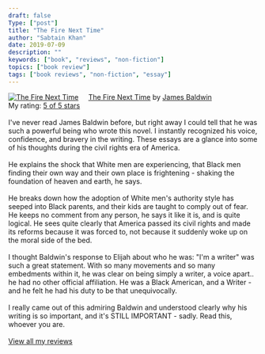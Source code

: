 ```yaml
---
draft: false
Type: ["post"]
title: "The Fire Next Time"
author: "Sabtain Khan"
date: 2019-07-09
description: ""
keywords: ["book", "reviews", "non-fiction"]
topics: ["book review"]
tags: ["book reviews", "non-fiction", "essay"]
---
```



<a href="https://www.goodreads.com/book/show/464260.The_Fire_Next_Time" style="float: left; padding-right: 20px"><img border="0" alt="The Fire Next Time" src="https://i.gr-assets.com/images/S/compressed.photo.goodreads.com/books/1562890148l/464260._SX98_.jpg" /></a><a href="https://www.goodreads.com/book/show/464260.The_Fire_Next_Time">The Fire Next Time</a> by <a href="https://www.goodreads.com/author/show/10427.James_Baldwin">James Baldwin</a><br/>
My rating: <a href="https://www.goodreads.com/review/show/2887733939">5 of 5 stars</a><br /><br />
I've never read James Baldwin before, but right away I could tell that he was such a powerful being who wrote this novel. I instantly recognized his voice, confidence, and bravery in the writing. These essays are a glance into some of his thoughts during the civil rights era of America.<br /><br />He explains the shock that White men are experiencing, that Black men finding their own way and their own place is frightening - shaking the foundation of heaven and earth, he says.<br /><br />He breaks down how the adoption of White men's authority style has seeped into Black parents, and their kids are taught to comply out of fear. He keeps no comment from any person, he says it like it is, and is quite logical. He sees quite clearly that America passed its civil rights and made its reforms because it was forced to, not because it suddenly woke up on the moral side of the bed.<br /><br />I thought Baldwin's response to Elijah about who he was: "I'm a writer" was such a great statement. With so many movements and so many embedments within it, he was clear on being simply a writer, a voice apart.. he had no other official affiliation. He was a Black American, and a Writer - and he felt he had his duty to be that unequivocally.<br /><br />I really came out of this admiring Baldwin and understood clearly why his writing is so important, and it's STILL IMPORTANT - sadly. Read this, whoever you are.
<br/><br/>
<a href="https://www.goodreads.com/review/list/19015356-sabtain-khan">View all my reviews</a>
